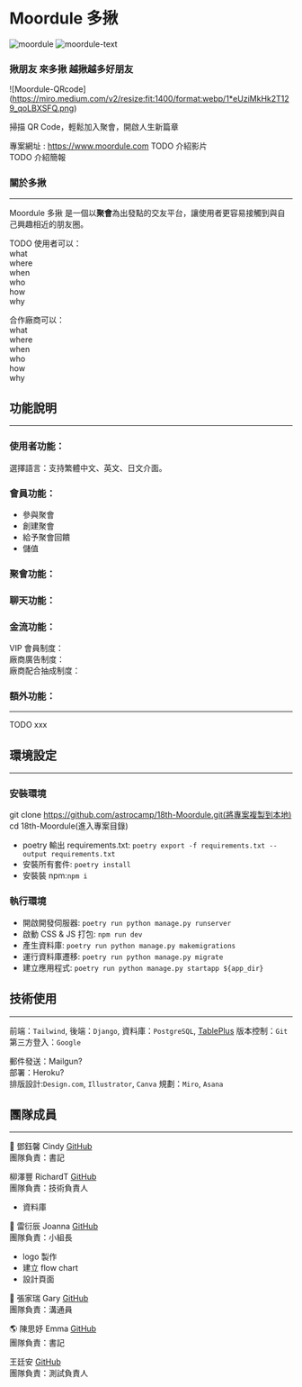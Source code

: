 # Moordule 多揪

![moordule](https://miro.medium.com/v2/resize:fit:1400/format:webp/1*M9eXElapdctvl-nQbPG38w.jpeg)
![moordule-text](https://miro.medium.com/v2/resize:fit:1400/format:webp/1*sphjBoiQpYV1I4Z5hOl5Qw.jpeg)

### 揪朋友 來多揪 越揪越多好朋友

![Moordule-QRcode] (https://miro.medium.com/v2/resize:fit:1400/format:webp/1*eUziMkHk2T129_qoLBXSFQ.png)

掃描 QR Code，輕鬆加入聚會，開啟人生新篇章

專案網址 : https://www.moordule.com
TODO 介紹影片  
TODO 介紹簡報

### 關於多揪

---

Moordule 多揪 是一個以**聚會**為出發點的交友平台，讓使用者更容易接觸到與自己興趣相近的朋友圈。

TODO
使用者可以：  
what  
where  
when  
who  
how  
why

合作廠商可以：  
what  
where  
when  
who  
how  
why

## 功能說明

---

### 使用者功能：

選擇語言：支持繁體中文、英文、日文介面。

### 會員功能：

- 參與聚會
- 創建聚會
- 給予聚會回饋
- 儲值

### 聚會功能：

### 聊天功能：

### 金流功能：

VIP 會員制度：  
廠商廣告制度：  
廠商配合抽成制度：

### 額外功能：

---

TODO xxx

## 環境設定

---

### 安裝環境

git clone https://github.com/astrocamp/18th-Moordule.git(將專案複製到本地)  
cd 18th-Moordule(進入專案目錄)

- poetry 輸出 requirements.txt:
  `poetry export -f requirements.txt --output requirements.txt`
- 安裝所有套件: `poetry install`
- 安裝裝 npm:`npm i`

### 執行環境

- 開啟開發伺服器: `poetry run python manage.py runserver`
- 啟動 CSS & JS 打包: `npm run dev`
- 產生資料庫: `poetry run python manage.py makemigrations`
- 運行資料庫遷移: `poetry run python manage.py migrate`
- 建立應用程式: `poetry run python manage.py startapp ${app_dir}`

## 技術使用

---

前端：`Tailwind`,
後端：`Django`,
資料庫：`PostgreSQL`, [TablePlus](https://tableplus.com/)
版本控制：`Git`
第三方登入：`Google`

郵件發送：Mailgun?  
部署：Heroku?  
排版設計:`Design.com`, `Illustrator`, `Canva`
規劃：`Miro`, `Asana`

## 團隊成員

---

🌟 鄧鈺馨 Cindy [GitHub](https://github.com/YuHsinTengCindy)  
團隊負責：書記

柳澤豐 RichardT [GitHub](https://github.com/richart-coder)  
團隊負責：技術負責人

- 資料庫

🎀 雷衍辰 Joanna [GitHub](https://github.com/JoannaLei21)  
團隊負責：小組長

- logo 製作
- 建立 flow chart
- 設計頁面

🌟 張家瑞 Gary [GitHub](https://github.com/Gary0306)  
團隊負責：溝通員

🌎 陳思妤 Emma [GitHub](https://github.com/Emma-EC)  
團隊負責：書記

王廷安 [GitHub](https://github.com/Tingan111)  
團隊負責：測試負責人
